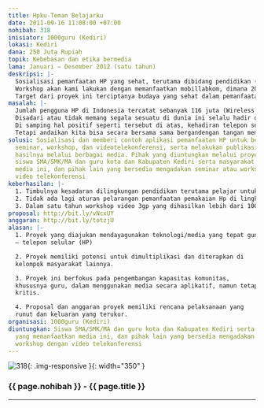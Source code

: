 ```yaml
---
title: Hpku-Teman Belajarku
date: 2011-09-16 11:08:00 +07:00
nohibah: 318
inisiator: 1000guru (Kediri)
lokasi: Kediri
dana: 250 Juta Rupiah
topik: Kebebasan dan etika bermedia
lama: Januari – Desember 2012 (satu tahun)
deskripsi: |-
  Sosialisasi pemanfaatan HP yang sehat, terutama dibidang pendidikan (guru dan siswa) dalam workshop pembuatan video dukumenter, video tutorial, dan video pembelajaran berdurasi pendek berformat 3gp dalam berbagai bidang dan mempublikasikannya secara gratis melalui berbagai media, termasuk dari hp ke hp dan dari internet ke hp.
  Workshop akan kami lakukan dengan memanfaatkan mobillabkom, dimana 20 labtop dengan aplikasi jaringan untuk pelatihan yang dikemas dalam kereta dorong siap kami pergunakan untuk pelatihan pembuatan video berformat 3gp secara gratis, bidang yang menjadi prioritas adalah pendidikan, pelayanan umum pemeritah dan swasta, industri kecil, seni dan budaya, dan bidang yang lain yang banyak dibutuhkan pelajar dalam kehidupan sehari-hari.Untuk yang jarak jauh/ di luar Kediri akan kami laksanakan dengan videotelekonferensi teknik dari 1000guru.net.
  Target dari proyek ini terciptanya budaya yang sehat dalam pemanfaatan Hp utamanya di lingkungan pendidikan, tidak adalagi pelarangan pemanfaatan Hp di lembaga pendidikan yang sudah siap, dan terciptanya 1000 konten video pembelajaran berformat 3gp
masalah: |-
  Jumlah pengguna HP di Indonesia tercatat sebanyak 116 juta (Wireless Intelligent, per September 2008) dan menempati urutan ke-6 terbanyak di dunia. Namun kenyataan di lapangan ternyata belum seperti kondisi ideal yang diharapkan. Dari sejumlah pengguna mobile di Indonesia ternyata sebagian besar hanya diperuntukkan untuk telepon, SMS dan chatting. Belum banyak yang digunakan untuk pemanfaatan pembelajaran dalam dunia pendidikan. Tantangan yang ada adalah belum banyak tersedia konten-konten pembelajaran berbasis mobile yang bisa diakses secara luas. Kebanyakan konten yang beredar di pasaran masih didominasi konten hiburan, Kenyataan ini memunculkan kebutuhan akan adanya pengembangan-pengembangan konten/aplikasi berbasis perangkat bergerak yang lebih banyak, beragam, murah dan mudah diakses
  Disadari atau tidak memang segala sesuatu di dunia ini selalu hadir dalam dua sisi (positif dan negatif), tak terkecuali telepon selular, tinggal bagaimana kita mengelola agar sisi positif berperan lebih dominan dibanding sisi negatifnya. Kiranya kita sepakat bahwa kecepatan dan ketepatan akses komunikasi tentulah merupakan hal yang sangat positif bagi para pelajar dan siapa saja yang hidup di jaman ini.
  Di samping hal positif seperti tersebut di atas, kehadiran telepon selular juga mengandung konsekwensi logis dengan berbagai dampak negatifnya. Bagi pelajar, pemanfaatan telepon selular tanpa terkendali berpotensi mencetak generasi pemalas dan berkepribadian menyimpang. Bagaimana tidak? Pengguna telepon selular selaku konsumen kini telah sedemikian dimanjakan oleh segudang fasilitas mudah dan murah yang ditawarkan produsen untuk dapat mengakses informasi global tanpa batas, sehingga siswa yang nota bene belum cukup memiliki perisai atau bekal mental yang memadai cenderung lebih suka melihat, membaca bahkan mengambil sajian yang terlalu vulgar yang bertentangan dengan nilai budaya dan ajaran agama semacam foto dan video seronok/porno yang terdapat di internet. Hal inilah yang sering dijadikan alasan keprihatinan akan maraknya penggunaan ponsel yang kini menjadi salah satu trend kehidupan modern.
  Tetapi andaikan kita bisa secara bersama sama bergandengan tangan memberi pengertian dan membuat pilihan konten-konten ponsel yang baik dan bermanfaat tentu lambat laun, ini merupakan sarana belajar yang efektif dan menyenangkan. Sehingga sarana komunikasi yang sangat familier dan sangat dibutuhkan ini merupan salah pilihan bagi para pelajar untuk menambah pengetahuan dan bukannya menjadi momok bagi dunia pendidikan
solusi: Sosialisasi dan memberi contoh aplikasi pemanfaatan HP untuk belajar melalui
  seminar, workshop, dan videotelekonferensi, serta melakukan publikasi dan menyebarluaskan
  hasilnya melalui berbagai media. Pihak yang diuntungkan melalui proyek ini adalah
  siswa SMA/SMK/MA dan guru kota dan Kabupaten Kediri serta masyarakat yang memanfaatkan
  media ini, dan pihak lain yang bersedia mengadakan seminar atau workshop dengan
  video telekonferensi
keberhasilan: |-
  1. Timbulnya kesadaran dilingkungan pendidikan terutama pelajar untuk memanfaatkan Hp yang sehat dan untuk mendukung pembelajaran di sekolah.
  2. Tidak ada lagi aturan pelarangan pemanfaatan pemakaian Hp di lingkungan sekolah dan ada mekanisme sistem pengawasan pemanfaatan Hp.
  3. Dalam satu tahun workshop video 3gp yang dihasilkan lebih dari 1000 buah dan bisa di download melalui internet secara gratis
proposal: http://bit.ly/vNcxUY
anggaran: http://bit.ly/totzjU
alasan: |-
  1. Proyek yang diajukan mendayagunakan teknologi/media yang tepat guna
  – telepon selular (HP)

  2. Proyek memiliki potensi untuk dimultiplikasi dan diterapkan di
  kelompok masyarakat lainnya.

  3. Proyek ini berfokus pada pengembangan kapasitas komunitas,
  khususnya guru, dalam menggunakan media secara aplikatif, namun tetap
  kritis.

  4. Proposal dan anggaran proyek memiliki rencana pelaksanaan yang
  runut dan keluaran yang terukur.
organisasi: 1000guru (Kediri)
diuntungkan: Siswa SMA/SMK/MA dan guru kota dan Kabupaten Kediri serta masyarakat
  yang memanfaatkan media ini, dan pihak lain yang bersedia mengadakan seminar atau
  workshop dengan video telekonferensi
---
```


![318](/static/img/hibahcmb/318.png){: .img-responsive }{: width="350" }

### {{ page.nohibah }} - {{ page.title }}

---
